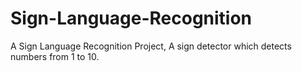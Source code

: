 # Sign-Language-Recognition
A Sign Language Recognition Project, A sign detector which detects numbers from 1 to 10.
